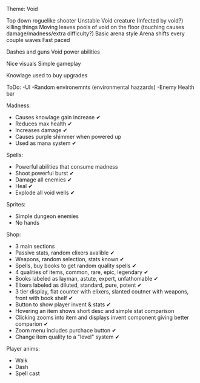 Theme: Void

Top down roguelike shooter
Unstable Void creature (Infected by void?) killing things
Moving leaves pools of void on the floor (touching causes damage/madness/extra difficulty?)
Basic arena style
Arena shifts every couple waves
Fast paced

Dashes and guns
Void power abilities 

Nice visuals
Simple gameplay

Knowlage used to buy upgrades

ToDo:
-UI
-Random environemnts (environmental hazzards)
-Enemy Health bar

Madness:
- Causes knowlage gain increase ✔
- Reduces max health ✔
- Increases damage ✔
- Causes purple shimmer when powered up
- Used as mana system ✔

Spells:
- Powerful abilities that consume madness
- Shoot powerful burst ✔
- Damage all enemies ✔
- Heal ✔
- Explode all void wells ✔

Sprites:
- Simple dungeon enemies
- No hands

Shop:
- 3 main sections
- Passive stats, random elixers avalible ✔
- Weapons, random selection, stats known ✔
- Spells, buy books to get random quality spells ✔
- 4 qualities of items, common, rare, epic, legendary ✔
- Books labeled as layman, astute, expert, unfathomable ✔
- Elixers labeled as diluted, standard, pure, potent ✔
- 3 tier display, flat counter with elixers, slanted coutner with weapons, front with book shelf ✔
- Button to show player invent & stats ✔
- Hovering an item shows short desc and simple stat comparison
- Clicking zooms into item and displays invent component giving better comparion ✔
- Zoom menu includes purchace button ✔
- Change item quality to a "level" system ✔

Player anims:
- Walk
- Dash
- Spell cast
